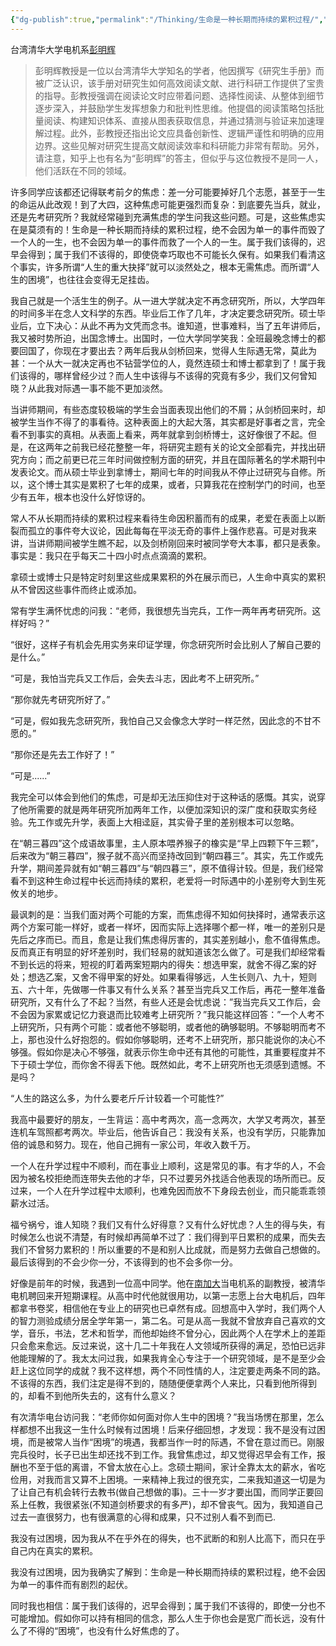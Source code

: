 ```yaml
---
{"dg-publish":true,"permalink":"/Thinking/生命是一种长期而持续的累积过程/","noteIcon":"","created":"2025-03-06T21:28:25.985+08:00"}
---
```



台湾清华大学电机系[彭明辉](https://zhida.zhihu.com/search?q=%E5%BD%AD%E6%98%8E%E8%BE%89&zhida_source=entity&is_preview=1)
> 彭明辉教授是一位以台湾清华大学知名的学者，他因撰写《研究生手册》而被广泛认识，该手册对研究生如何高效阅读文献、进行科研工作提供了宝贵的指导。彭教授强调在阅读论文时应带着问题、选择性阅读、从整体到细节逐步深入，并鼓励学生发挥想象力和批判性思维。他提倡的阅读策略包括批量阅读、构建知识体系、直接从图表获取信息，并通过猜测与验证来加速理解过程。此外，彭教授还指出论文应具备创新性、逻辑严谨性和明确的应用边界。这些见解对研究生提高文献阅读效率和科研能力非常有帮助。另外，请注意，知乎上也有名为“彭明辉”的答主，但似乎与这位教授不是同一人，他们活跃在不同的领域。
  

许多同学应该都还记得联考前夕的焦虑：差一分可能要掉好几个志愿，甚至于一生的命运从此改观！到了大四，这种焦虑可能更强烈而复杂：到底要先当兵，就业，还是先考研究所？我就经常碰到充满焦虑的学生问我这些问题。可是，这些焦虑实在是莫须有的！生命是一种长期而持续的累积过程，绝不会因为单一的事件而毁了一个人的一生，也不会因为单一的事件而救了一个人的一生。属于我们该得的，迟早会得到；属于我们不该得的，即使侥幸巧取也不可能长久保有。如果我们看清这个事实，许多所谓“人生的重大抉择”就可以淡然处之，根本无需焦虑。而所谓“人生的困境”，也往往会变得无足挂齿。

我自己就是一个活生生的例子。从一进大学就决定不再念研究所，所以，大学四年的时间多半在念人文科学的东西。毕业后工作了几年，才决定要念研究所。硕士毕业后，立下决心：从此不再为文凭而念书。谁知道，世事难料，当了五年讲师后，我又被时势所迫，出国念博士。出国时，一位大学同学笑我：全班最晚念博士的都要回国了，你现在才要出去？两年后我从剑桥回来，觉得人生际遇无常，莫此为甚：一个从大一就决定再也不钻营学位的人，竟然连硕士和博士都拿到了！属于我们该得的，哪样曾经少过？而人生中该得与不该得的究竟有多少，我们又何曾知晓？从此我对际遇一事不能不更加淡然。

  

当讲师期间，有些态度较极端的学生会当面表现出他们的不屑；从剑桥回来时，却被学生当作不得了的事看待。这种表面上的大起大落，其实都是好事者之言，完全看不到事实的真相。从表面上看来，两年就拿到剑桥博士，这好像很了不起。但是，在这两年之前我已经花整整一年，将研究主题有关的论文全部看完，并找出研究方向；而之前更已花三年时间做控制方面的研究，并且在国际著名的学术期刊中发表论文。而从硕士毕业到拿博士，期间七年的时间我从不停止过研究与自修。所以，这个博士其实是累积了七年的成果，或者，只算我花在控制学门的时间，也至少有五年，根本也没什么好惊讶的。

常人不从长期而持续的累积过程来看待生命因积蓄而有的成果，老爱在表面上以断裂而孤立的事件夸大议论，因此每每在平淡无奇的事件上强作悲喜。可是对我来讲，当讲师期间被学生瞧不起，以及剑桥刚回来时被同学夸大本事，都只是表象。事实是：我只在乎每天二十四小时点点滴滴的累积。

拿硕士或博士只是特定时刻里这些成果累积的外在展示而已，人生命中真实的累积从不曾因这些事件而终止或添加。

  

  

常有学生满怀忧虑的问我：“老师，我很想先当完兵，工作一两年再考研究所。这样好吗？”

“很好，这样子有机会先用实务来印证学理，你念研究所时会比别人了解自己要的是什么。”

“可是，我怕当完兵又工作后，会失去斗志，因此考不上研究所。”

“那你就先考研究所好了。”

“可是，假如我先念研究所，我怕自己又会像念大学时一样茫然，因此念的不甘不愿的。”

“那你还是先去工作好了！”

“可是......”

我完全可以体会到他们的焦虑，可是却无法压抑住对于这种话的感慨。其实，说穿了他所需要的就是两年研究所加两年工作，以便加深知识的深广度和获取实务经验。先工作或先升学，表面上大相迳庭，其实骨子里的差别根本可以忽略。

在“朝三暮四”这个成语故事里，主人原本喂养猴子的橡实是“早上四颗下午三颗”，后来改为“朝三暮四”，猴子就不高兴而坚持改回到“朝四暮三”。其实，先工作或先升学，期间差异就有如“朝三暮四”与“朝四暮三”，原不值得计较。但是，我们经常看不到这种生命过程中长远而持续的累积，老爱将一时际遇中的小差别夸大到生死攸关的地步。

最讽刺的是：当我们面对两个可能的方案，而焦虑得不知如何抉择时，通常表示这两个方案可能一样好，或者一样坏，因而实际上选择哪个都一样，唯一的差别只是先后之序而已。而且，愈是让我们焦虑得厉害的，其实差别越小，愈不值得焦虑。反而真正有明显的好坏差别时，我们轻易的就知道该怎么做了。可是我们却经常看不到长远的将来，短视的盯着两案短期内的得失：想选甲案，就舍不得乙案的好处；想选乙案，又舍不得甲案的好处。如果看得够远，人生长则八、九十，短则五、六十年，先做哪一件事又有什么关系？甚至当完兵又工作后，再花一整年准备研究所，又有什么了不起？当然，有些人还是会忧虑说：”我当完兵又工作后，会不会因为家累或记忆力衰退而比较难考上研究所？”我只能这样回答：”一个人考不上研究所，只有两个可能：或者他不够聪明，或者他的确够聪明。不够聪明而考不上，那也没什么好抱怨的。假如你够聪明，还考不上研究所，那只能说你的决心不够强。假如你是决心不够强，就表示你生命中还有其他的可能性，其重要程度并不下于硕士学位，而你舍不得丢下他。既然如此，考不上研究所也无须感到遗憾。不是吗？

“人生的路这么多，为什么要老斤斤计较着一个可能性?”

  

  

我高中最要好的朋友，一生背运：高中考两次，高一念两次，大学又考两次，甚至连机车驾照都考两次。毕业后，他告诉自己：我没有关系，也没有学历，只能靠加倍的诚恳和努力。现在，他自己拥有一家公司，年收入数千万。

一个人在升学过程中不顺利，而在事业上顺利，这是常见的事。有才华的人，不会因为被名校拒绝而连带失去他的才华，只不过要另外找适合他表现的场所而已。反过来，一个人在升学过程中太顺利，也难免因而放不下身段去创业，而只能乖乖领薪水过活。

  

福兮祸兮，谁人知晓？我们又有什么好得意？又有什么好忧虑？人生的得与失，有时候怎么也说不清楚，有时候却再简单不过了：我们得到平日累积的成果，而失去我们不曾努力累积的！所以重要的不是和别人比成就，而是努力去做自己想做的。最后该得到的不会少你一分，不该得到的也不会多你一分。

好像是前年的时候，我遇到一位高中同学。他在[南加大](https://zhida.zhihu.com/search?q=%E5%8D%97%E5%8A%A0%E5%A4%A7&zhida_source=entity&is_preview=1)当电机系的副教授，被清华电机聘回来开短期课程。从高中时代他就很用功，以第一志愿上台大电机后，四年都拿书卷奖，相信他在专业上的研究也已卓然有成。回想高中入学时，我们两个人的智力测验成绩分居全学年第一，第二名。可是从高一我就不曾放弃自己喜欢的文学，音乐，书法，艺术和哲学，而他却始终不曾分心，因此两个人在学术上的差距只会愈来愈远。反过来说，这十几二十年我在人文领域所获得的满足，恐怕已远非他能理解的了。我太太问过我，如果我肯全心专注于一个研究领域，是不是至少会赶上这位同学的成就？我不这样想，两个不同性情的人，注定要走两条不同的路。不该得的东西，我们注定是得不到的，随随便便拿两个人来比，只看到他所得到的，却看不到他所失去的，这有什么意义？

有次清华电台访问我：“老师你如何面对你人生中的困境？”我当场愣在那里，怎么样都想不出我这一生什么时候有过困境！后来仔细回想，才发现：我不是没有过困境，而是被常人当作“困境”的境遇，我都当作一时的际遇，不曾在意过而已。刚服完兵役时，长子已出生却还找不到工作。我曾焦虑过，却又觉得迟早会有工作，报酬也不至于低的离谱，不曾太放在心上。念硕士期间，家计全靠太太的薪水，省吃俭用，对我而言又算不上困境。一来精神上我过的很充实，二来我知道这一切是为了让自己有机会转行去教书(做自己想做的事)。三十一岁才要出国，而同学正要回系上任教，我很紧张(不知道剑桥要求的有多严)，却不曾丧气。因为，我知道自己过去一直很努力，也有很满意的心得和成果，只不过别人看不到而已.

我没有过困境，因为我从不在乎外在的得失，也不武断的和别人比高下，而只在乎自己内在真实的累积。

我没有过困境，因为我确实了解到：生命是一种长期而持续的累积过程，绝不会因为单一的事件而有剧烈的起伏。

同时我也相信：属于我们该得的，迟早会得到；属于我们不该得的，即使一分也不可能增加。假如你可以持有相同的信念，那么人生于你也会是宽广而长远，没有什么了不得的“困境”，也没有什么好焦虑的了。